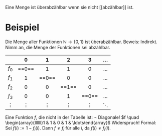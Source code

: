 Eine Menge ist überabzählbar wenn sie nicht [[abzählbar]] ist.


# Beispiel
Die Menge aller Funktionen $\mathbb{N} \rightarrow\{0,1\}$ ist überabzählbar.
	Beweis:
	Indirekt. Nimm an, die Menge der Funktionen sei abzählbar.

|          |    0     |    1     |    2     |    3     | $\ldots$ |
| :------: | :------: | :------: | :------: | :------: | :------: |
|  $f_0$   |  ==0==   |    1     |    1     |    0     | $\ldots$ |
|  $f_1$   |    1     |  ==0==   |    0     |    0     | $\ldots$ |
|  $f_2$   |    0     |    0     |  ==1==   |    0     | $\ldots$ |
|  $f_3$   |    0     |    0     |    1     |  ==0==   | $\ldots$ |
| $\vdots$ | $\vdots$ | $\vdots$ | $\vdots$ | $\vdots$ | $\ddots$ |

Eine Funktion $f$, die nicht in der Tabelle ist: $\neg$ Diagonale! 
$f \quad \begin{array}{llllll}1 & 1 & 0 & 1 & \ldots\end{array}$ 
Widerspruch!
Formal: Sei $f(i):=1-f_i(i)$. Dann $f \neq f_i$ für alle $i$, da $f(i) \neq f_i(i)$.

